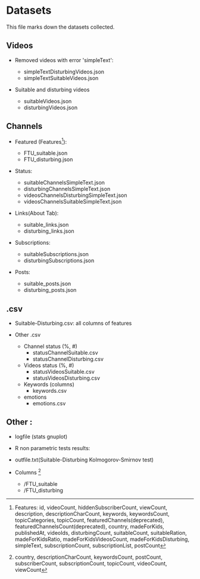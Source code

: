 # Datasets

This file marks down the datasets collected.

## Videos

- 	Removed videos with error 'simpleText':
	-	simpleTextDisturbingVideos.json
	-	simpleTextSuitableVideos.json
	
-	Suitable and disturbing videos
	-	suitableVideos.json
	-	disturbingVideos.json

## Channels

-	Featured (Features[^1]):
	
	-	FTU_suitable.json
	-	FTU_disturbing.json
		
- 	Status:

	-	suitableChannelsSimpleText.json
	-	disturbingChannelsSimpleText.json	
	-	videosChannelsDisturbingSimpleText.json
	-	videosChannelsSuitableSimpleText.json
	
- 	Links(About Tab):

	 -	suitable_links.json
	 -	disturbing_links.json
	
- 	Subscriptions:
	
	-	suitableSubscriptions.json
	-	disturbingSubscriptions.json

- 	Posts:	
	-	suitable_posts.json
	-	disturbing_posts.json
	
## .csv

-	Suitable-Disturbing.csv: all columns of features

-	Other .csv
	
	- Channel status (%, #)
		-	statusChannelSuitable.csv
		-	statusChannelDisturbing.csv		
	- Videos status (%, #)
		-	statusVideosSuitable.csv
		-	statusVideosDisturbing.csv
	- Keywords (columns)		
		-	keywords.csv	
	- emotions
		-	emotions.csv
		
			
## Other :

-	logfile (stats gnuplot)

- 	R non parametric tests results:

-	outfile.txt(Suitable-Disturbing Kolmogorov-Smirnov test)

- 	Columns [^2]

	-	/FTU_suitable
	-	/FTU_disturbing
	
	
[^1]: Features:	id, videoCount, hiddenSubscriberCount, viewCount, description, descriptionCharCount, keywords, keywordsCount, topicCategories, topicCount, featuredChannels(deprecated), featuredChannelsCount(deprecated), country, madeForKids, publishedAt, videoIds, disturbingCount, suitableCount, suitableRation, madeForKidsRatio, madeForKidsVideosCount, madeForKidsDisturbing, simpleText, subscriptionCount, subscriptionList, postCount
[^2]: country, descriptionCharCount, keywordsCount, postCount, subscriberCount, subscriptionCount, topicCount, videoCount, viewCount

